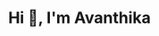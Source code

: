 <h1 align="center">Hi 👋, I'm Avanthika</h1>
<!-- <h3 align="center">Creative Full-Stack Developer | UI/UX Enthusiast | Open to opportunities</h3> ->

---

### 🌐 Connect with me:
<p align="left">
  <a href="https://www.linkedin.com/in/avanthika-pg/" target="blank"><img align="center" src="https://img.shields.io/badge/LinkedIn-blue?style=for-the-badge&logo=linkedin" alt="LinkedIn"/></a>
</p>

---

### 💻 Tech Stack:

**Languages**  
![Python](https://img.shields.io/badge/Python-3670A0?style=for-the-badge&logo=python&logoColor=ffdd54)
![Java](https://img.shields.io/badge/Java-ED8B00?style=for-the-badge&logo=java)
![R](https://img.shields.io/badge/R-276DC3?style=for-the-badge&logo=r)
![Shell Script](https://img.shields.io/badge/Shell_Script-4EAA25?style=for-the-badge&logo=gnu-bash&logoColor=white)

**Web Technologies**  
![HTML5](https://img.shields.io/badge/HTML5-E34F26?style=for-the-badge&logo=html5&logoColor=white)
![CSS3](https://img.shields.io/badge/CSS3-1572B6?style=for-the-badge&logo=css3&logoColor=white)
![JavaScript](https://img.shields.io/badge/JavaScript-F7DF1E?style=for-the-badge&logo=javascript&logoColor=black)

**Frameworks & Libraries**  
![Bootstrap](https://img.shields.io/badge/Bootstrap-563D7C?style=for-the-badge&logo=bootstrap&logoColor=white)
![Django](https://img.shields.io/badge/Django-092E20?style=for-the-badge&logo=django&logoColor=white)
![ReactJS](https://img.shields.io/badge/React-20232A?style=for-the-badge&logo=react&logoColor=61DAFB)
![React Router](https://img.shields.io/badge/React_Router-CA4245?style=for-the-badge&logo=react-router&logoColor=white)
![NodeJS](https://img.shields.io/badge/Node.js-339933?style=for-the-badge&logo=node.js&logoColor=white)
![Express](https://img.shields.io/badge/Express-000000?style=for-the-badge&logo=express&logoColor=white)
![Shiny](https://img.shields.io/badge/Shiny-RStudio-75AADB?style=for-the-badge&logo=r&logoColor=white)

**Databases**  
![MySQL](https://img.shields.io/badge/MySQL-00758F?style=for-the-badge&logo=mysql&logoColor=white)
![PostgreSQL](https://img.shields.io/badge/PostgreSQL-336791?style=for-the-badge&logo=postgresql&logoColor=white)
![MongoDB](https://img.shields.io/badge/MongoDB-4EA94B?style=for-the-badge&logo=mongodb&logoColor=white)

**Data Science & ML**  
![NumPy](https://img.shields.io/badge/NumPy-013243?style=for-the-badge&logo=numpy&logoColor=white)
![Pandas](https://img.shields.io/badge/Pandas-150458?style=for-the-badge&logo=pandas)
![Matplotlib](https://img.shields.io/badge/Matplotlib-11557C?style=for-the-badge&logo=plotly&logoColor=white)
![scikit-learn](https://img.shields.io/badge/scikit--learn-F7931E?style=for-the-badge&logo=scikit-learn&logoColor=white)
![NLP](https://img.shields.io/badge/NLP-Natural_Language_Processing-FF6F00?style=for-the-badge)

**Design & Dev Tools**  
![Figma](https://img.shields.io/badge/Figma-F24E1E?style=for-the-badge&logo=figma&logoColor=white)
![Canva](https://img.shields.io/badge/Canva-00C4CC?style=for-the-badge&logo=canva&logoColor=white)
![VS Code](https://img.shields.io/badge/VS_Code-007ACC?style=for-the-badge&logo=visual-studio-code&logoColor=white)
![NPM](https://img.shields.io/badge/NPM-CB3837?style=for-the-badge&logo=npm&logoColor=white)

**Version Control & DevOps**  
![Git](https://img.shields.io/badge/Git-F05032?style=for-the-badge&logo=git&logoColor=white)
![GitHub](https://img.shields.io/badge/GitHub-181717?style=for-the-badge&logo=github&logoColor=white)
![Docker](https://img.shields.io/badge/Docker-2496ED?style=for-the-badge&logo=docker&logoColor=white)

---

### 📊 GitHub Stats:

<p align="center">
  <img src="https://github-readme-stats.vercel.app/api?username=your-username&show_icons=true&theme=radical" alt="stats"/>
  <br/>
  <img src="https://github-readme-stats.vercel.app/api/top-langs/?username=your-username&layout=compact&theme=radical" alt="langs"/>
</p>

---

### ✨ Fun Fact:
_I design intuitive UIs and build robust backends. Let's collaborate on impactful digital experiences!_
